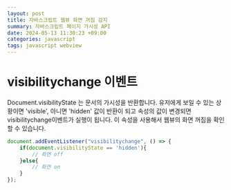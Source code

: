 ```yaml
---
layout: post
title: 자바스크립트 웹뷰 화면 꺼짐 감지
summary: 자바스크립트 페이지 가시성 API
date: 2024-05-13 11:30:23 +09:00
categories: javascript
tags: javascript webview
---
```



# visibilitychange 이벤트
Document.visibilityState 는 문서의 가시성을 반환합니다. 유저에게 보일 수 있는 상황이면 'visible', 아니면 'hidden' 값이 반환이 되고 속성의 값이 변경되면 visibilitychange이벤트가 실행이 됩니다. 이 속성을 사용해서 웹뷰의 화면 꺼짐을 확인할 수 있습니다.
```javascript
document.addEventListener("visibilitychange", () => {
    if(document.visibilityState == 'hidden'){
        // 화면 off
    }else{
        // 화면 on
    }
});
```